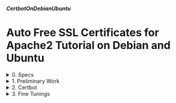 ##### CertbotOnDebianUbuntu 
# Auto Free SSL Certificates for Apache2 Tutorial on Debian and Ubuntu

<details markdown='1'>
<summary>
0. Specs
</summary>

---
Automation of SSL and certificate renewal for Apache 2 on Debian 11/12 and Ubuntu 22.04/24.04 servers.

My server's hostname is srv1.386387.xyz. You have to change it to yours.

Sources:  
[certbot.eff.org](https://certbot.eff.org/)  
[123qwe.com](https://123qwe.com/)

<br>
</details>

<details markdown='1'>
<summary>
1. Preliminary Work
</summary>

---
My server's name is srv1.386387.xyz and I have installed Apache2 and enabled the following site configuration:

```
sudo apt update
sudo apt install apache2 -y
sudo nano /etc/apache2/sites-available/srv1.386387.xyz.conf
```

Fill as below:

```
<VirtualHost *:80>
    ServerAdmin webmaster@386387.xyz	
    ServerName srv1.386387.xyz
    DocumentRoot /var/www/srv1
    ErrorLog ${APACHE_LOG_DIR}/srv1.386387.xyz-error.log
    CustomLog ${APACHE_LOG_DIR}/srv1.386387.xyz-access.log combined
</VirtualHost>
```

```
sudo a2ensite srv1.386387.xyz.conf
sudo systemctl reload apache2
```

HTML files are placed to /var/www/srv1 and also some apache mods are  enabled to allow ssl and redirection.

```
sudo a2enmod ssl
sudo a2enmod rewrite
sudo systemctl restart apache2
```

<br>
</details>

<details markdown='1'>
<summary>
2. Certbot
</summary>

---
### 2.1. Install Certbot
```
sudo apt update
sudo apt install certbot -y
```

### 2.2. Get Certificates 
Run certbot to get certificates. For authentication method question;  select the option 2 (Place files ...), and enter root directory (/var/www/srv1 for my server). Enter an email address and accept TOS.

```
sudo certbot certonly -d srv1.386387.xyz
```

Certificates are installed to /etc/letsencrypt/live/srv1.386387.xyz/

### 2.3. SSL Site Configuration
Create conf file for the SSL site

```
sudo nano /etc/apache2/sites-available/srv1.386387.xyz-ssl.conf
```

Fill as below:

```
<VirtualHost *:443>
 ServerName srv1.386387.xyz
 DocumentRoot /var/www/srv1
 ErrorLog ${APACHE_LOG_DIR}/srv1.386387.xyz-error.log
 CustomLog ${APACHE_LOG_DIR}/srv1.386387.xyz-access.log combined
 SSLEngine on
 SSLCertificateFile /etc/letsencrypt/live/srv1.386387.xyz/fullchain.pem
 SSLCertificateKeyFile /etc/letsencrypt/live/srv1.386387.xyz/privkey.pem
</VirtualHost>
```

Enable the SSL site

```
sudo a2ensite srv1.386387.xyz-ssl.conf
```

Reload Apache2

```
sudo systemctl reload apache2
```

Our SSL site is ready, and we can reach it by https://srv1.386387.xyz. But we need to do some fine tuning work, at the next section.

<br>
</details>

<details markdown='1'>
<summary>
3. Fine Tunings
</summary>

---
### 3.1. Redirect HTTP Site
https://srv1.386387.xyz goes to SSL site, but http://srv1.386387.xyz goes to  non-ssl site. 

We need to redirect every site access to http to https, with only 1  exception. Certbot tries to renew the certificate in every 2 months and  makes a challenge access to /.well-known/acme-challenge/ folder. So we # need to redirect everything except this folder.

Edit http site configuration and change as below:

```
sudo nano /etc/apache2/sites-available/srv1.386387.xyz.conf
```

```
<VirtualHost *:80>
    ServerAdmin webmaster@386387.xyz	
    ServerName srv1.386387.xyz
    DocumentRoot /var/www/srv1
    # Redirection BEGIN
    # Force redirect to HTTPS unless the request is for Let's Encrypt
    RewriteEngine On
    RewriteCond %{REQUEST_URI} !^/.well-known/acme-challenge/
    RewriteCond %{HTTPS} off
    RewriteRule (.*) https://%{HTTP_HOST}%{REQUEST_URI} [R=301]
    # Redirection END
    ErrorLog ${APACHE_LOG_DIR}/srv1.386387.xyz-error.log
    CustomLog ${APACHE_LOG_DIR}/srv1.386387.xyz-access.log combined
</VirtualHost>
```

Reload Apache

```
sudo systemctl reload apache2
```

We can have a check if certbot renewal works correctly.

```
sudo certbot renew --dry-run
```

Certbot adds a job to crontab for automatic renewal of the certificates.  
We can check it:

```
systemctl list-timers
```

### 3.2. Certbot Renewal Hooks
When your free certificate is automatically renewed, apache needs to be  restarted. Any other software using your certificate needs to be restarted also (like postfix and dovecot). 

Certbot runs all scripts in the  /etc/letsencrypt/renewal-hooks/deploy directory after a successfull renewal. We'll put a script there.

```
sudo nano /etc/letsencrypt/renewal-hooks/deploy/reloadall.sh
```

Fill as below:

```
#!/bin/bash
systemctl reload apache2
systemctl reload postfix
systemctl reload dovecot
```

Make the script executable

```
sudo chmod +x /etc/letsencrypt/renewal-hooks/deploy/reloadall.sh
```
</details>
